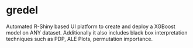# gredel
Automated R-Shiny based UI platform to create and deploy a XGBoost model on ANY dataset. Additionally it also includes black box interpretation techniques such as PDP, ALE Plots, permutation importance.
